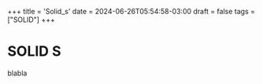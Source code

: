 +++
title = 'Solid_s'
date = 2024-06-26T05:54:58-03:00
draft = false
tags = ["SOLID"]
+++

# SOLID S

blabla
